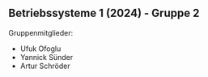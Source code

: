 ## Betriebssysteme 1 (2024) - Gruppe 2
Gruppenmitglieder:
- Ufuk Ofoglu
- Yannick Sünder
- Artur Schröder
